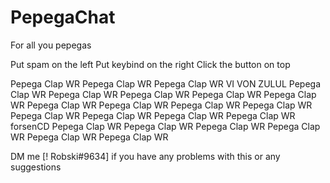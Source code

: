 # PepegaChat
For all you pepegas

Put spam on the left
Put keybind on the right
Click the button on top

Pepega Clap WR Pepega Clap WR Pepega Clap WR VI VON ZULUL Pepega Clap WR Pepega Clap WR Pepega Clap WR Pepega Clap WR Pepega Clap WR Pepega Clap WR Pepega Clap WR Pepega Clap WR Pepega Clap WR Pepega Clap WR Pepega Clap WR Pepega Clap WR Pepega Clap WR forsenCD Pepega Clap WR Pepega Clap WR Pepega Clap WR Pepega Clap WR Pepega Clap WR Pepega Clap WR 


DM me [! Robski#9634] if you have any problems with this or any suggestions 

